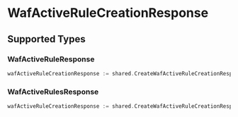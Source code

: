 # WafActiveRuleCreationResponse


## Supported Types

### WafActiveRuleResponse

```go
wafActiveRuleCreationResponse := shared.CreateWafActiveRuleCreationResponseWafActiveRuleResponse(components.WafActiveRuleResponse{/* values here */})
```

### WafActiveRulesResponse

```go
wafActiveRuleCreationResponse := shared.CreateWafActiveRuleCreationResponseWafActiveRulesResponse(components.WafActiveRulesResponse{/* values here */})
```


